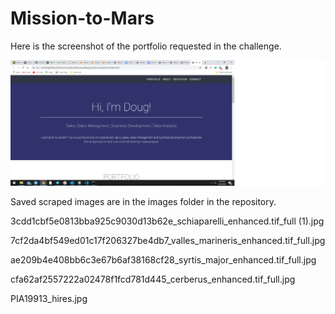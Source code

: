 # Mission-to-Mars

Here is the screenshot of the portfolio requested in the challenge.

![](portfolio.png)



Saved scraped images are in the images folder in the repository.

3cdd1cbf5e0813bba925c9030d13b62e_schiaparelli_enhanced.tif_full (1).jpg

7cf2da4bf549ed01c17f206327be4db7_valles_marineris_enhanced.tif_full.jpg

ae209b4e408bb6c3e67b6af38168cf28_syrtis_major_enhanced.tif_full.jpg

cfa62af2557222a02478f1fcd781d445_cerberus_enhanced.tif_full.jpg

PIA19913_hires.jpg
